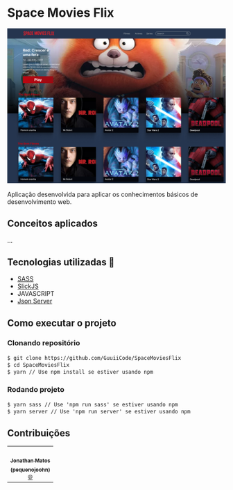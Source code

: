 # Space Movies Flix

![image](screen.PNG)

Aplicação desenvolvida para aplicar os conhecimentos básicos de desenvolvimento web.

## Conceitos aplicados

...

## Tecnologias utilizadas 📝

- [SASS](https://sass-lang.com/)
- [SlickJS](https://kenwheeler.github.io/slick/)
- JAVASCRIPT
- [Json Server](https://www.npmjs.com/package/json-server)

## Como executar o projeto

### Clonando repositório

```shell
$ git clone https://github.com/GuuiiCode/SpaceMoviesFlix
$ cd SpaceMoviesFlix
$ yarn // Use npm install se estiver usando npm
```

### Rodando projeto

```
$ yarn sass // Use 'npm run sass' se estiver usando npm
$ yarn server // Use 'npm run server' se estiver usando npm
```

## Contribuições

<table>
    <tr>
        <td align="center">
            <a href="https://kentcdodds.com">
                <img src="https://github.com/pequenojoohn.png" width="100px;" alt="" /><br /><sub><b>Jonathan Matos</br>(pequenojoohn)</b></sub></a><br />
                <a href="https://jonathan-matos.netlify.app/" title="github">🌐</a>
        </td>
    </tr>
</table>
